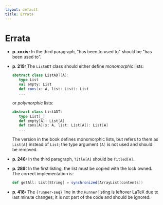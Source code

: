 ```yaml
---
layout: default
title: Errata
---
```


# Errata

  - **p. xxxiv:** In the third paragraph, "has been to used to" should be "has been used to".

  - **p. 219:** The `ListADT` class should either define _monomorphic_ lists:
    ```scala
    abstract class ListADT[A]:
       type List
       val empty: List
       def cons(x: A, list: List): List
       ...
    ```
    or _polymorphic_ lists:
    ```scala
    abstract class ListADT:
       type List[_]
       def empty[A]: List[A]
       def cons[A](x: A, list: List[A]): List[A]
       ...
    ```
    The version in the book defines monomorphic lists, but refers to them as `List[A]` instead of `List`; the type argument `[A]` is not used and should be removed.

  - **p. 246:** In the third paragraph, `Title[A]` should be `Titled[A]`.
  
  - **p. 289:** In the first listing, the list must be copied with the lock owned. The correct implementation is:
    ```scala
    def getAll: List[String] = synchronized(ArrayList(contents))
    ```
    
  - **p. 418:** The `{runner-seq}` line in the `Runner` listing is leftover LaTeX due to last minute changes; it is not part of the code and should be ignored.
